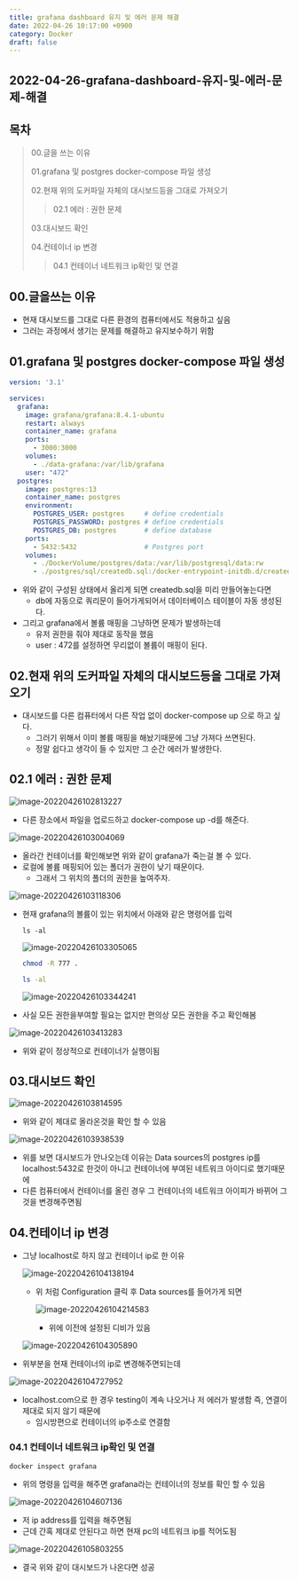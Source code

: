 ```yaml
---
title: grafana dashboard 유지 및 에러 문제 해결
date: 2022-04-26 10:17:00 +0900
category: Docker
draft: false
---
```


## 2022-04-26-grafana-dashboard-유지-및-에러-문제-해결

## 목차

> 00.글을 쓰는 이유
>
> 01.grafana 및 postgres docker-compose 파일 생성
>
> 02.현재 위의 도커파일 자체의 대시보드등을 그대로 가져오기
>
> > 02.1 에러 : 권한 문제 
>
> 03.대시보드 확인
>
> 04.컨테이너 ip 변경
>
> > 04.1 컨테이너 네트워크 ip확인 및 연결

## 00.글을쓰는 이유

- 현재 대시보드를 그대로 다른 환경의 컴퓨터에서도 적용하고 싶음
- 그러는 과정에서 생기는 문제를 해결하고 유지보수하기 위함

## 01.grafana 및 postgres docker-compose 파일 생성

```yml
version: '3.1'

services:
  grafana:
    image: grafana/grafana:8.4.1-ubuntu
    restart: always
    container_name: grafana
    ports:
      - 3000:3000
    volumes:
      - ./data-grafana:/var/lib/grafana
    user: "472"
  postgres:
    image: postgres:13
    container_name: postgres
    environment:
      POSTGRES_USER: postgres     # define credentials
      POSTGRES_PASSWORD: postgres # define credentials
      POSTGRES_DB: postgres       # define database
    ports:
      - 5432:5432                 # Postgres port
    volumes:
      - ./DockerVolume/postgres/data:/var/lib/postgresql/data:rw
      - ./postgres/sql/createdb.sql:/docker-entrypoint-initdb.d/createdb.sql:rw
```

- 위와 같이 구성된 상태에서 올리게 되면 createdb.sql을 미리 만들어놓는다면
  - db에 자동으로 쿼리문이 들어가게되어서 데이터베이스 테이블이 자동 생성된다.
- 그리고 grafana에서 볼륨 매핑을 그냥하면 문제가 발생하는데 
  - 유저 권한을 줘야 제대로 동작을 했음
  - user : 472를 설정하면 무리없이 볼륨이 매핑이 된다.

## 02.현재 위의 도커파일 자체의 대시보드등을 그대로 가져오기

- 대시보드를 다른 컴퓨터에서 다른 작업 없이 docker-compose up 으로 하고 싶다.
  - 그러기 위해서 이미 볼륨 매핑을 해놨기때문에 그냥 가져다 쓰면된다. 
  - 정말 쉽다고 생각이 들 수 있지만 그 순간 에러가 발생한다.

## 02.1 에러 : 권한 문제 

![image-20220426102813227](../../assets/img/post/2022-04-26-grafana-dashboard-유지-및-에러-문제-해결/image-20220426102813227.png)

- 다른 장소에서 파일을 업로드하고 docker-compose up -d를 해준다.

![image-20220426103004069](../../assets/img/post/2022-04-26-grafana-dashboard-유지-및-에러-문제-해결/image-20220426103004069.png)

- 올라간 컨테이너를 확인해보면 위와 같이 grafana가 죽는걸 볼 수 있다.
- 로컬에 볼륨 매핑되어 있는 폴더가 권한이 낮기 때문이다.
  - 그래서 그 위치의 폴더의 권한을 높여주자.

![image-20220426103118306](../../assets/img/post/2022-04-26-grafana-dashboard-유지-및-에러-문제-해결/image-20220426103118306.png)

- 현재 grafana의 볼륨이 있는 위치에서 아래와 같은 명령어를 입력

  ```ls
  ls -al
  ```

  ![image-20220426103305065](../../assets/img/post/2022-04-26-grafana-dashboard-유지-및-에러-문제-해결/image-20220426103305065.png)

  ```sh
  chmod -R 777 .
  
  ls -al
  ```

  ![image-20220426103344241](../../assets/img/post/2022-04-26-grafana-dashboard-유지-및-에러-문제-해결/image-20220426103344241.png)

- 사실 모든 권한을부여할 필요는 없지만 편의상 모든 권한을 주고 확인해봄

![image-20220426103413283](../../assets/img/post/2022-04-26-grafana-dashboard-유지-및-에러-문제-해결/image-20220426103413283.png)

- 위와 같이 정상적으로 컨테이너가 실행이됨

## 03.대시보드 확인

![image-20220426103814595](../../assets/img/post/2022-04-26-grafana-dashboard-유지-및-에러-문제-해결/image-20220426103814595.png)

- 위와 같이 제대로 올라온것을 확인 할 수 있음

![image-20220426103938539](../../assets/img/post/2022-04-26-grafana-dashboard-유지-및-에러-문제-해결/image-20220426103938539.png)

- 위를 보면 대시보드가 안나오는데 이유는 Data sources의 postgres ip를 localhost:5432로 한것이 아니고 컨테이너에 부여된 네트워크 아이디로 했기때문에 
- 다른 컴퓨터에서 컨테이너를 올린 경우 그 컨테이너의 네트워크 아이피가 바뀌어 그것을 변경해주면됨

## 04.컨테이너 ip 변경

- 그냥 localhost로 하지 않고 컨테이너 ip로 한 이유

  ![image-20220426104138194](../../assets/img/post/2022-04-26-grafana-dashboard-유지-및-에러-문제-해결/image-20220426104138194.png)

  - 위 처럼 Configuration 클릭 후 Data sources를 들어가게 되면

    ![image-20220426104214583](../../assets/img/post/2022-04-26-grafana-dashboard-유지-및-에러-문제-해결/image-20220426104214583.png)

    - 위에 이전에 설정된 디비가 있음

  ![image-20220426104305890](../../assets/img/post/2022-04-26-grafana-dashboard-유지-및-에러-문제-해결/image-20220426104305890.png)

- 위부분을 현재 컨테이너의 ip로 변경해주면되는데 

![image-20220426104727952](../../assets/img/post/2022-04-26-grafana-dashboard-유지-및-에러-문제-해결/image-20220426104727952.png)

- localhost.com으로 한 경우 testing이 계속 나오거나 저 에러가 발생함 즉, 연결이 제대로 되지 않기 때문에
  - 임시방편으로 컨테이너의 ip주소로 연결함

### 04.1 컨테이너 네트워크 ip확인 및 연결

```sh
docker inspect grafana
```

- 위의 명령을 입력을 해주면 grafana라는 컨테이너의 정보를 확인 할 수 있음

![image-20220426104607136](../../assets/img/post/2022-04-26-grafana-dashboard-유지-및-에러-문제-해결/image-20220426104607136.png)

- 저 ip address를 입력을 해주면됨
- 근데 간혹 제대로 안된다고 하면 현재 pc의 네트워크 ip를 적어도됨

![image-20220426105803255](../../assets/img/post/2022-04-26-grafana-dashboard-유지-및-에러-문제-해결/image-20220426105803255.png)

- 결국 위와 같이 대시보드가 나온다면 성공

